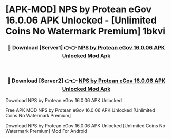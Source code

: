 # [APK-MOD] NPS by Protean eGov 16.0.06 APK Unlocked - [Unlimited Coins No Watermark Premium] 1bkvi



<div align="center">
<h3>🔴 Download [Server1] 👉👉 <a href="https://momento.my/?title=NPS_by_Protean_eGov_16.0.06_APK_Unlocked">NPS by Protean eGov 16.0.06 APK Unlocked Mod Apk</a></h3><br>

<h3>🔴 Download [Server2] 👉👉 <a href="https://momento.my/?title=NPS_by_Protean_eGov_16.0.06_APK_Unlocked">NPS by Protean eGov 16.0.06 APK Unlocked Mod Apk</a></h3>
</div>



Download NPS by Protean eGov 16.0.06 APK Unlocked 

Free APK MOD NPS by Protean eGov 16.0.06 APK Unlocked [Unlimited Coins No Watermark Premium]

Download NPS by Protean eGov 16.0.06 APK Unlocked [Unlimited Coins No Watermark Premium] Mod For Android
